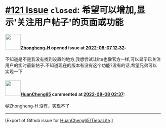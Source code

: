 # [\#121 Issue](https://github.com/HuanCheng65/TiebaLite/issues/121) `closed`: 希望可以增加,显示'关注用户帖子'的页面或功能

#### <img src="https://avatars.githubusercontent.com/u/78527894?u=b652ab3f03c8e756cca64d99fca97260fe49331b&v=4" width="50">[Zhongheng-H](https://github.com/Zhongheng-H) opened issue at [2022-08-07 12:32](https://github.com/HuanCheng65/TiebaLite/issues/121):

不知道是不是我没有找到设置的地方,我想尝试让lite也像官方一样,可以显示已关注用户的实时最新帖子.不知道现在的版本有没有这个功能?没有的话,希望兄弟可以实现一下

#### <img src="https://avatars.githubusercontent.com/u/22636177?u=5e5e656c62ba51f1661d80a6a0fd9ec098e5023b&v=4" width="50">[HuanCheng65](https://github.com/HuanCheng65) commented at [2022-08-08 02:37](https://github.com/HuanCheng65/TiebaLite/issues/121#issuecomment-1207588754):

@Zhongheng-H 没有，实现不了


-------------------------------------------------------------------------------



[Export of Github issue for [HuanCheng65/TiebaLite](https://github.com/HuanCheng65/TiebaLite).]
